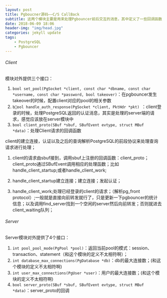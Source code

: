 ```yaml
---
layout: post
title: Pgboucner源码——C/S CallBack
subtitle: 这两个模块主要是用来处理Pgbouncer前后交互的消息，其中定义了一些回调函数，不同的条件下触发相应的handler；
date: 2018-06-09 18:06
header-img: "img/head.jpg"
categories: jekyll update
tags:
    - PostgreSQL
    - Pgbouncer
---
```


###### Client

模块对外提供三个接口：

1. `bool set_pool(PgSocket *client, const char *dbname, const char *username, const char *password, bool takeover)`：在pgbouncer发生takeover的时候，配置client对应的pool的相关参数
2. `bool handle_auth_response(PgSocket *client, PktHdr *pkt) `：client登录的时候，处理PostgreSQL返回的认证消息，其实是处理的server端的请求，感觉应该放在server模块中
3. `bool client_proto(SBuf *sbuf, SBufEvent evtype, struct MBuf *data)`：处理Client请求的回调函数

client的建立连接，认证以及之后的查询解析PostgreSQL的前段协议来处理查询请求进行处理；

1. client的请求由sbuf接到，调用sbuf上注册的回调函数：client_proto；client_proto通过SBufEvent调用相应的处理函数；比如handle_client_startup;或者handle_client_work;

2. handle_client_startup建立连接；建立连接；发起认证；

3. handle_client_work;处理已经登录的client的请求；（解析pg_front protocol）;一般就是直接向前转发就行了，只是更新一下pgbouncer的统计信息；以及调用find_server找到一个空闲的server然后向前转发；否则就进去client_waiting队列；

###### Server

Server模块对外提供了4个接口：

1. `int pool_pool_mode(PgPool *pool)`：返回当前pool的模式：session、transaction、statement（和这个模块的定义不太相符啊）；
2. `int database_max_connections(PgDatabase *db)`：db的最大连接数；(和这个模块的定义不太相符啊)
3. `int user_max_connections(PgUser *user)`：用户的最大连接数；(和这个模块的定义不太相符啊)
4. `bool server_proto(SBuf *sbuf, SBufEvent evtype, struct MBuf *data)`：server_proto的回调

